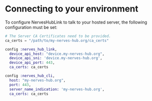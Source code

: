 # Connecting to your environment

To configure NervesHubLink to talk to your hosted server, the following configuration must be set:

```elixir
# The Server CA Certificates need to be provided.
ca_certs = "/path/to/my-nerves-hub.org/ca_certs"

config :nerves_hub_link,
  device_api_host: "device.my-nerves-hub.org",
  device_api_sni: 'device.my-nerves-hub.org',
  device_api_port: 443,
  ca_certs: ca_certs

config :nerves_hub_cli, 
  host: "my-nerves-hub.org",
  port: 443,
  server_name_indication: 'my-nerves-hub.org',
  ca_certs: ca_certs
```
